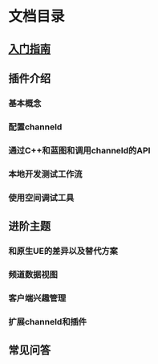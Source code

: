 # 文档目录
## [入门指南](./getting-started.md)
## 插件介绍
### 基本概念
### 配置channeld
### 通过C++和蓝图和调用channeld的API
### 本地开发测试工作流
### 使用空间调试工具
## 进阶主题
### 和原生UE的差异以及替代方案
### 频道数据视图
### 客户端兴趣管理
### 扩展channeld和插件
## 常见问答